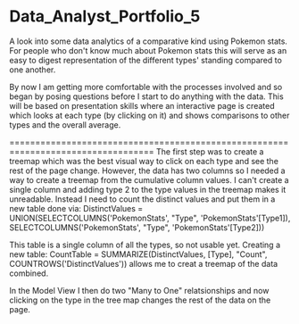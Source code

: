 # Data_Analyst_Portfolio_5
A look into some data analytics of a comparative kind using Pokemon stats. For people who don't know much about Pokemon stats this will serve as an easy to digest representation of the different types' standing
compared to one another.

By now I am getting more comfortable with the processes involved and so began by posing questions before I start to do anything with the data.
This will be based on presentation skills where an interactive page is created which looks at each type (by clicking on it) and shows comparisons to other types and the overall average.

==================================================================================
The first step was to create a treemap which was the best visual way to click on each type and see the rest of the page change. However, the data has two columns so I needed a way to create a treemap from the cumulative column values. 
I can't create a single column and adding type 2 to the type values in the treemap makes it unreadable. Instead I need to count the distinct values and put them in a new table done via:
DistinctValues = UNION(SELECTCOLUMNS('PokemonStats', "Type", 'PokemonStats'[Type1]), SELECTCOLUMNS('PokemonStats', "Type", 'PokemonStats'[Type2]))

This table is a single column of all the types, so not usable yet. Creating a new table:
CountTable = SUMMARIZE(DistinctValues, [Type], "Count", COUNTROWS('DistinctValues')) allows me to creat a treemap of the data combined.

In the Model View I then do two "Many to One" relatsionships and now clicking on the type in the tree map changes the rest of the data on the page.





